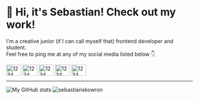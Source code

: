 # :punch: Hi, it's Sebastian! Check out my work!
I'm a creative junior (if I can call myself that) frontend developer and student. <br> Feel free to ping me at any of my social media listed below 👇

<p align="left">
<a href="https://twitter.com/" target="blank"><img align="center" src="https://raw.githubusercontent.com/rahuldkjain/github-profile-readme-generator/master/src/images/icons/Social/twitter.svg" alt="1234" height="30" width="40" /></a>
<a href="https://linkedin.com/in/" target="blank"><img align="center" src="https://raw.githubusercontent.com/rahuldkjain/github-profile-readme-generator/master/src/images/icons/Social/linked-in-alt.svg" alt="1234" height="30" width="40" /></a>
<a href="https://discord.gg/" target="blank"><img align="center" src="https://raw.githubusercontent.com/rahuldkjain/github-profile-readme-generator/master/src/images/icons/Social/discord.svg" alt="1234" height="30" width="40" /></a>
<a href="https://instagram.com/" target="blank"><img align="center" src="https://raw.githubusercontent.com/rahuldkjain/github-profile-readme-generator/master/src/images/icons/Social/instagram.svg" alt="1234" height="30" width="40" /></a>
<a href="https://codepen.io/" target="blank"><img align="center" src="https://raw.githubusercontent.com/rahuldkjain/github-profile-readme-generator/master/src/images/icons/Social/codepen.svg" alt="1234" height="30" width="40" /></a>
</p>

---

<img align="left" alt="My GitHub stats" src="https://github-readme-stats.vercel.app/api?username=sebastianskowron&count_private=true" />

<img align="left" src="https://github-readme-stats.vercel.app/api/top-langs?username=sebastianskowron&show_icons=true&locale=en&layout=compact" alt="sebastianskowron" />
